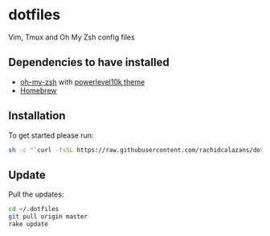 # dotfiles
Vim, Tmux and Oh My Zsh config files

## Dependencies to have installed

- [oh-my-zsh](https://ohmyz.sh/#install) with [powerlevel10k theme](https://github.com/romkatv/powerlevel10k#oh-my-zsh)
- [Homebrew](https://brew.sh/index_pt-br)

## Installation

To get started please run:

```bash
sh -c "`curl -fsSL https://raw.githubusercontent.com/rachidcalazans/dotfiles/main/install.sh`"
```

## Update

Pull the updates:

```bash
cd ~/.dotfiles
git pull origin master
rake update
```
